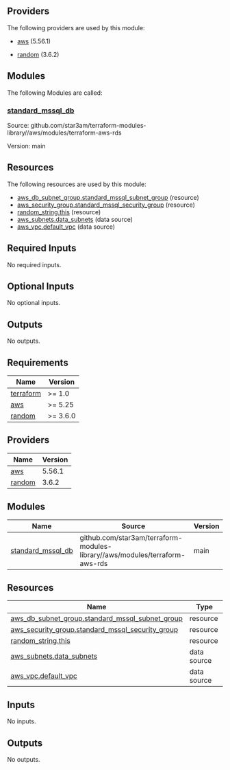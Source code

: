 ## Providers

The following providers are used by this module:

- <a name="provider_aws"></a> [aws](#provider_aws) (5.56.1)

- <a name="provider_random"></a> [random](#provider_random) (3.6.2)

## Modules

The following Modules are called:

### <a name="module_standard_mssql_db"></a> [standard_mssql_db](#module_standard_mssql_db)

Source: github.com/star3am/terraform-modules-library//aws/modules/terraform-aws-rds

Version: main

## Resources

The following resources are used by this module:

- [aws_db_subnet_group.standard_mssql_subnet_group](https://registry.terraform.io/providers/hashicorp/aws/latest/docs/resources/db_subnet_group) (resource)
- [aws_security_group.standard_mssql_security_group](https://registry.terraform.io/providers/hashicorp/aws/latest/docs/resources/security_group) (resource)
- [random_string.this](https://registry.terraform.io/providers/hashicorp/random/latest/docs/resources/string) (resource)
- [aws_subnets.data_subnets](https://registry.terraform.io/providers/hashicorp/aws/latest/docs/data-sources/subnets) (data source)
- [aws_vpc.default_vpc](https://registry.terraform.io/providers/hashicorp/aws/latest/docs/data-sources/vpc) (data source)

## Required Inputs

No required inputs.

## Optional Inputs

No optional inputs.

## Outputs

No outputs.
<!-- BEGINNING OF PRE-COMMIT-TERRAFORM DOCS HOOK -->
## Requirements

| Name | Version |
|------|---------|
| <a name="requirement_terraform"></a> [terraform](#requirement\_terraform) | >= 1.0 |
| <a name="requirement_aws"></a> [aws](#requirement\_aws) | >= 5.25 |
| <a name="requirement_random"></a> [random](#requirement\_random) | >= 3.6.0 |

## Providers

| Name | Version |
|------|---------|
| <a name="provider_aws"></a> [aws](#provider\_aws) | 5.56.1 |
| <a name="provider_random"></a> [random](#provider\_random) | 3.6.2 |

## Modules

| Name | Source | Version |
|------|--------|---------|
| <a name="module_standard_mssql_db"></a> [standard\_mssql\_db](#module\_standard\_mssql\_db) | github.com/star3am/terraform-modules-library//aws/modules/terraform-aws-rds | main |

## Resources

| Name | Type |
|------|------|
| [aws_db_subnet_group.standard_mssql_subnet_group](https://registry.terraform.io/providers/hashicorp/aws/latest/docs/resources/db_subnet_group) | resource |
| [aws_security_group.standard_mssql_security_group](https://registry.terraform.io/providers/hashicorp/aws/latest/docs/resources/security_group) | resource |
| [random_string.this](https://registry.terraform.io/providers/hashicorp/random/latest/docs/resources/string) | resource |
| [aws_subnets.data_subnets](https://registry.terraform.io/providers/hashicorp/aws/latest/docs/data-sources/subnets) | data source |
| [aws_vpc.default_vpc](https://registry.terraform.io/providers/hashicorp/aws/latest/docs/data-sources/vpc) | data source |

## Inputs

No inputs.

## Outputs

No outputs.
<!-- END OF PRE-COMMIT-TERRAFORM DOCS HOOK -->
